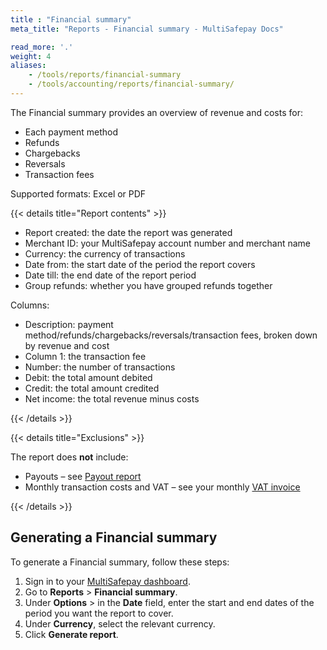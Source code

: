 ```yaml
---
title : "Financial summary"
meta_title: "Reports - Financial summary - MultiSafepay Docs"

read_more: '.'
weight: 4
aliases:
    - /tools/reports/financial-summary
    - /tools/accounting/reports/financial-summary/
---
```


The Financial summary provides an overview of revenue and costs for:

- Each payment method
- Refunds
- Chargebacks
- Reversals 
- Transaction fees

Supported formats: Excel or PDF

{{< details title="Report contents" >}}

- Report created: the date the report was generated
- Merchant ID: your MultiSafepay account number and merchant name
- Currency: the currency of transactions
- Date from: the start date of the period the report covers
- Date till: the end date of the report period
- Group refunds: whether you have grouped refunds together

Columns:

- Description: payment method/refunds/chargebacks/reversals/transaction fees, broken down by revenue and cost
- Column 1: the transaction fee
- Number: the number of transactions
- Debit: the total amount debited
- Credit: the total amount credited 
- Net income: the total revenue minus costs

{{< /details >}}

{{< details title="Exclusions" >}}

The report does **not** include:

- Payouts – see [Payout report](/reports/payout-report/)
- Monthly transaction costs and VAT – see your monthly [VAT invoice](/account/vat-invoices/)

{{< /details >}}

## Generating a Financial summary

To generate a Financial summary, follow these steps:

1. Sign in to your [MultiSafepay dashboard](https://merchant.multisafepay.com/).
2. Go to **Reports** > **Financial summary**.
3. Under **Options** > in the **Date** field, enter the start and end dates of the period you want the report to cover.
4. Under **Currency**, select the relevant currency.
5. Click **Generate report**.